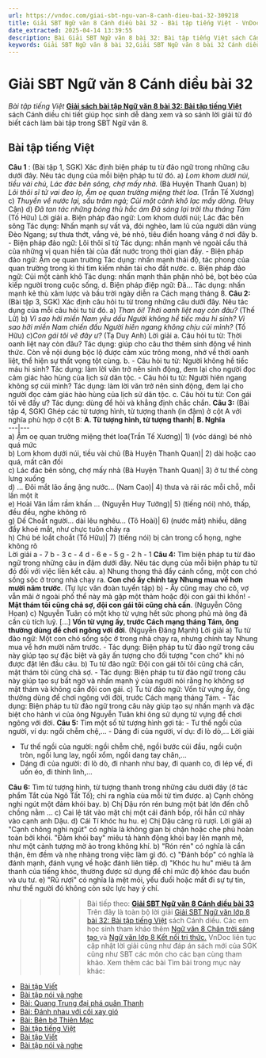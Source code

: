 ```yaml
---
url: https://vndoc.com/giai-sbt-ngu-van-8-canh-dieu-bai-32-309218
title: Giải SBT Ngữ văn 8 Cánh diều bài 32 - Bài tập tiếng Việt - VnDoc.com
date_extracted: 2025-04-14 13:39:55
description: Bài Giải SBT Ngữ văn 8 bài 32: Bài tập tiếng Việt sách Cánh diều có đáp án chi tiết cho các bạn cùng tham khảo.
keywords: Giải SBT Ngữ văn 8 bài 32,Giải SBT Ngữ văn 8 bài 32 Cánh diều,Giải sách bài tập Ngữ văn CD lớp 8,Ngữ văn lớp 8 Cánh diều,giải bài tập ngữ văn lớp 8,Bài tập tiếng Việt,soạn bài ngữ văn 8,ôn tập ngữ văn 8
---
```


# Giải SBT Ngữ văn 8 Cánh diều bài 32
 _Bài tập tiếng Việt_
[**Giải sách bài tập Ngữ văn 8 bài 32: Bài tập tiếng Việt**](<https://vndoc.com/giai-sbt-ngu-van-8-canh-dieu-bai-32-309218>) sách Cánh diều chi tiết giúp học sinh dễ dàng xem và so sánh lời giải từ đó biết cách làm bài tập trong SBT Ngữ văn 8.
## Bài tập tiếng Việt
**Câu 1** : \(Bài tập 1, SGK\) Xác định biện pháp tu từ đảo ngữ trong những câu dưới đây. Nêu tác dụng của mỗi biện pháp tu từ đó.
a\)
_Lom khom dưới núi, tiều vài chú,_
_Lác đác bên sông, chợ mấy nhà._
\(Bà Huyện Thanh Quan\)
b\)
_Lôi thôi sĩ tử vai đeo lọ,_
_Ậm oẹ quan trường miệng thét loa._
\(Trần Tế Xương\)
c\)
_Thuyền về nước lại, sầu trăm ngả;_
_Củi một cành khô lạc mấy dòng._
\(Huy Cận\)
d\)
_Đã tan tác những bóng thù hắc ám_
 _Đã sáng lại trời thu tháng Tám_
\(Tố Hữu\)
Lời giải
a. Biện pháp đảo ngữ: Lom khom dưới núi; Lác đác bên sông
Tác dụng: Nhấn mạnh sự vất vả, đói nghèo, lam lũ của người dân vùng Đèo Ngang; sự thưa thớt, vắng vẻ, bé nhỏ, tiêu điền hoang vắng ở nơi đây
b.
\- Biện pháp đảo ngữ: Lôi thôi sĩ tử
Tác dụng: nhấn mạnh vẻ ngoài cẩu thả của những vị quan hiền tài của đất nước trong thời gian đấy.
\- Biện pháp đảo ngữ: Ậm oẹ quan trường
Tác dụng: nhấn mạnh thái độ, tác phong của quan trường trong kì thi tìm kiếm nhân tài cho đất nước.
c. Biện pháp đảo ngữ: Củi một cành khô
Tác dụng: nhấn mạnh thân phận nhỏ bé, bọt bèo của kiếp người trong cuộc sống.
d. Biện pháp điệp ngữ: Đã…
Tác dụng: nhấn mạnh kẻ thù xâm lược và bầu trời ngày diễn ra Cách mạng tháng 8.
**Câu 2:** \(Bài tập 3, SGK\) Xác định câu hỏi tu từ trong những câu dưới đây. Nêu tác dụng của mỗi câu hỏi tu từ đó.
a\)
_Than ôi\! Thời oanh liệt nay còn đâu?_
\(Thế Lữ\)
b\)
_Vì sao hỡi miền Nam yêu dấu_
 _Người không hề tiếc máu hi sinh?_
_Vì sao hỡi miền Nam chiến đấu_
 _Người hiên ngang không chịu củi mình?_
\(Tố Hữu\)
c\)_Con gái tôi vẽ đây ư?_ \(Tạ Duy Anh\)
Lời giải
a. Câu hỏi tu từ: Thời oanh liệt nay còn đâu?
Tác dụng: giúp cho câu thơ thêm sinh động về hình thức. Còn về nội dung bộc lộ được cảm xúc trông mong, nhớ về thời oanh liệt, thể hiện sự thất vọng tột cùng.
b.
\- Câu hỏi tu từ: Người không hề tiếc máu hi sinh?
Tác dụng: làm lời văn trở nên sinh động, đem lại cho người đọc cảm giác hào hùng của lịch sử dân tộc.
\- Câu hỏi tu từ: Người hiên ngang không sợ cúi mình?
Tác dụng: làm lời văn trở nên sinh động, đem lại cho người đọc cảm giác hào hùng của lịch sử dân tộc.
c. Câu hỏi tu từ: Con gái tôi vẽ đấy ư?
Tác dụng: dùng để hỏi và khẳng định chắc chắn.
**Câu 3:** \(Bài tập 4, SGK\) Ghép các từ tượng hình, từ tượng thanh \(in đậm\) ở cột A với nghĩa phù hợp ở cột B:
**A. Từ tượng hình, từ tượng thanh**| **B. Nghĩa**  
---|---  
a\) Ậm oẹ quan trường miệng thét loa\(Trần Tế Xương\)| 1\) \(vóc dáng\) bé nhỏ quá mức  
b\) Lom khom dưới núi, tiều vài chủ \(Bà Huyện Thanh Quan\)| 2\) dài hoặc cao quá, mất cân đối  
c\) Lác đác bên sông, chợ mấy nhà \(Bà Huyện Thanh Quan\)| 3\) ở tư thế còng lưng xuống  
d\) ... Đôi mắt lão ầng ậng nước… \(Nam Cao\)| 4\) thưa và rải rác mỗi chỗ, mỗi lần một ít  
e\) Hoài Văn lầm rầm khấn ... \(Nguyễn Huy Tưởng\)| 5\) \(tiếng nói\) nhỏ, thấp, đều đều, nghe không rõ  
g\) Dế Choắt người… dài lêu nghêu… \(Tô Hoài\)| 6\) \(nước mắt\) nhiều, dâng đầy khoé mắt, như chực tuôn chảy ra  
h\) Chú bé loắt choắt \(Tố Hữu\)| 7\) \(tiếng nói\) bị cản trong cổ họng, nghe không rõ  
Lời giải
a - 7
b - 3
c - 4
d - 6
e - 5
g - 2
h - 1
**Câu 4:** Tìm biện pháp tu từ đảo ngữ trong những câu in đậm dưới đây. Nêu tác dụng của mỗi biện pháp tu từ đó đối với việc liên kết câu.
a\) Nhung thong thả đẩy cánh cổng, một con chó sồng sộc ở trong nhà chạy ra. **Con chó ấy chính tay Nhung mua về hơn mười năm trước**. \(Tự lực văn đoàn tuyển tập\)
b\) - Ấy cũng may cho cô, vợ vẫn mãi ở ngoài phố thể này mà gặp một thảm hoặc đội con gái thì khốn\!
\- **Mật thám tôi cũng chả sợ, đội con gái tôi cũng chả cần**. \(Nguyễn Công Hoan\)
c\) Nguyễn Tuân có một kho từ vựng hết sức phong phủ mà ông đã cần cù tích luỹ. \[...\] **Vốn từ vựng ấy, trước Cách mạng tháng Tám, ông thường dùng để chơi ngông với đời**. \(Nguyễn Đăng Mạnh\)
Lời giải
a\) Tu từ đảo ngữ: Một con chó sồng sộc ở trong nhà chạy ra, nhưng chính tay Nhung mua về hơn mười năm trước.
\- Tác dụng: Biện pháp tu từ đảo ngữ trong câu này giúp tạo sự đặc biệt và gây ấn tượng cho đối tượng "con chó" khi nó được đặt lên đầu câu.
b\) Tu từ đảo ngữ: Đội con gái tôi tôi cũng chả cần, mật thám tôi cũng chả sợ.
\- Tác dụng: Biện pháp tu từ đảo ngữ trong câu này giúp tạo sự bất ngờ và nhấn mạnh ý của người nói rằng họ không sợ mật thám và không cần đội con gái.
c\) Tu từ đảo ngữ: Vốn từ vựng ấy, ông thường dùng để chơi ngông với đời, trước Cách mạng tháng Tám.
\- Tác dụng: Biện pháp tu từ đảo ngữ trong câu này giúp tạo sự nhấn mạnh và đặc biệt cho hành vi của ông Nguyễn Tuân khi ông sử dụng từ vựng để chơi ngông với đời.
**Câu 5:** Tìm một số từ tượng hình gợi tả:
\- Tư thế ngồi của người, ví dụ: ngồi chễm chệ,...
\- Dáng đi của người, ví dụ: đi lò dò,...
Lời giải
  * Tư thế ngồi của người: ngồi chễm chệ, ngồi bước cúi đầu, ngồi cuộn tròn, ngồi lung lay, ngồi xổm, ngồi dang tay chân,...
  * Dáng đi của người: đi lò dò, đi nhanh như bay, đi quanh co, đi lép vế, đi uốn éo, đi thình lình,...

**Câu 6:** Tìm từ tượng hình, từ tượng thanh trong những câu dưới đây \(ở tác phẩm Tắt của Ngô Tất Tố\); chỉ ra nghĩa của mỗi từ tìm được.
a\) Cạnh chõng nghi ngút một đảm khói bay.
b\) Chị Dậu rón rén bưng một bát lớn đến chỗ chồng nằm ...
c\) Cai lệ tát vào mặt chị một cái đánh bốp, rồi hẳn cứ nhảy vào cạnh anh Dậu.
d\) Cái Tí khóc hu hu.
e\) Chị Dậu càng rũ rượi.
Lời giải
a\) "Cạnh chõng nghi ngút" có nghĩa là không gian bị chặn hoặc che phủ hoàn toàn bởi khói.
"Đảm khói bay" miêu tả hành động khói bay lên mạnh mẽ, như một cảnh tượng mờ ảo trong không khí.
b\) "Rón rén" có nghĩa là cẩn thận, êm đềm và nhẹ nhàng trong việc làm gì đó.
c\) "Đánh bốp" có nghĩa là đánh mạnh, đánh vụng về hoặc đánh liên tiếp.
d\) "Khóc hu hu" miêu tả âm thanh của tiếng khóc, thường được sử dụng để chỉ mức độ khóc đau buồn và ưu tư.
e\) "Rũ rượi" có nghĩa là mệt mỏi, yếu đuối hoặc mất đi sự tự tin, như thể người đó không còn sức lực hay ý chí.
>>>> Bài tiếp theo: **[Giải SBT Ngữ văn 8 Cánh diều bài 33](<https://vndoc.com/giai-sbt-ngu-van-8-canh-dieu-bai-33-309223>)**
Trên đây là toàn bộ lời giải [Giải SBT Ngữ văn lớp 8 bài 32: Bài tập tiếng Việt](<https://vndoc.com/giai-sbt-ngu-van-8-canh-dieu-bai-32-309218>) sách Cánh diều. Các em học sinh tham khảo thêm [Ngữ văn 8 Chân trời sáng tạo ](<https://vndoc.com/ngu-van-8-chan-troi-sang-tao>)và [Ngữ văn lớp 8 Kết nối tri thức.](<https://vndoc.com/ngu-van-8-ket-noi-tri-thuc>) VnDoc liên tục cập nhật lời giải cũng như đáp án sách mới của SGK cũng như SBT các môn cho các bạn cùng tham khảo.
Xem thêm các bài Tìm bài trong mục này khác:
  * [Bài tập Viết](</giai-sbt-ngu-van-8-canh-dieu-bai-33-309223>)
  * [Bài tập nói và nghe](</giai-sbt-ngu-van-8-canh-dieu-bai-34-309227>)
  * [Bài: Quang Trung đại phá quân Thanh](</giai-sbt-ngu-van-8-canh-dieu-bai-35-309280>)
  * [Bài: Đánh nhau với cối xay gió](</giai-sbt-ngu-van-8-canh-dieu-bai-36-309281>)
  * [Bài: Bên bờ Thiên Mạc](</giai-sbt-ngu-van-8-canh-dieu-bai-37-309283>)
  * [Bài tập tiếng Việt](</giai-sbt-ngu-van-8-canh-dieu-bai-38-309284>)
  * [Bài tập Viết](</giai-sbt-ngu-van-8-canh-dieu-bai-39-309285>)
  * [Bài tập nói và nghe](</giai-sbt-ngu-van-8-canh-dieu-bai-40-309289>)

